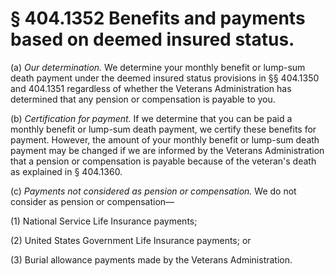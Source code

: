 # § 404.1352   Benefits and payments based on deemed insured status.

(a) *Our determination.* We determine your monthly benefit or lump-sum death payment under the deemed insured status provisions in §§ 404.1350 and 404.1351 regardless of whether the Veterans Administration has determined that any pension or compensation is payable to you.


(b) *Certification for payment.* If we determine that you can be paid a monthly benefit or lump-sum death payment, we certify these benefits for payment. However, the amount of your monthly benefit or lump-sum death payment may be changed if we are informed by the Veterans Administration that a pension or compensation is payable because of the veteran's death as explained in § 404.1360.


(c) *Payments not considered as pension or compensation.* We do not consider as pension or compensation—


(1) National Service Life Insurance payments;


(2) United States Government Life Insurance payments; or


(3) Burial allowance payments made by the Veterans Administration.




